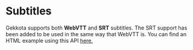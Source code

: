 #  Subtitles

Gekkota supports both **WebVTT** and **SRT** subtitles. The SRT support has been added to be used in the same way that WebVTT is.
You can find an HTML example using this API [here.](example1.html)
